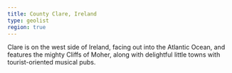 ```yaml
---
title: County Clare, Ireland
type: geolist
region: true
---
```

Clare is on the west side of Ireland, facing out into the Atlantic Ocean, and features the mighty Cliffs of Moher, along with delightful little towns with tourist-oriented musical pubs.